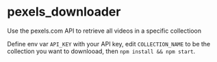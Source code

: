 # pexels_downloader
Use the pexels.com API to retrieve all videos in a specific collectioon

Define env var `API_KEY` with your API key, edit `COLLECTION_NAME` to be the collection you want to downlooad, then `npm install && npm start`.
